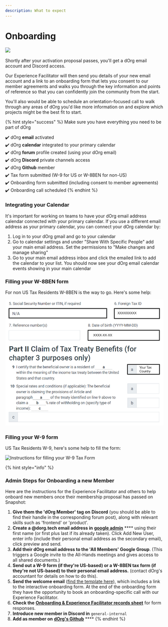 ```yaml
---
description: What to expect
---
```


# Onboarding

![](https://media4.giphy.com/media/3oEduUtBxr9wzS0DZu/giphy.gif?cid=ecf05e47oo0m24vbyfz5wb19bu7zdoer71xe9ptup4oerddh\&rid=giphy.gif\&ct=g)

Shortly after your activation proposal passes, you'll get a dOrg email account and Discord access.

Our Experience Facilitator will then send you details of your new email account and a link to an onboarding form that lets you consent to our member agreements and walks you through the key information and points of reference so that you can confidently join the community from the start.

You'll also would be able to schedule an orientation-focused call to walk through any areas of dOrg you'd like more information on and explore which projects might be the best fit to start.

{% hint style="success" %}
Make sure you have everything you need to be part of dOrg&#x20;

✔️ dOrg **email** activated\
✔️ dOrg **calendar** integrated to your primary calendar \
✔️ dOrg **forum** profile created (using your dOrg email)\
✔️ dOrg **Discord** private channels access \
✔️ dOrg **Github** member\
✔️ Tax form submitted (W-9 for US or W-8BEN for non-US)\
✔️ Onboarding form submitted (including consent to member agreements) \
✔️ Onboarding call scheduled
{% endhint %}

### Integrating your Calendar

It's important for working on teams to have your dOrg email address calendar connected with your primary calendar. If you use a different email address as your primary calendar, you can connect your dOrg calendar by:

1. Log in to your dOrg gmail and go to your calendar
2. Go to calendar settings and under "Share With Specific People" add your main email address. Set the permissions to "Make changes and manage sharing"
3. Go to your main email address inbox and click the emailed link to add the calendar to your list. You should now see your dOrg email calendar events showing in your main calendar

### Filling your W-8BEN form

For non US Tax Residents W-8BEN is the way to go. Here's some help:&#x20;

![Instructions for filling your W-8BEN tax form](../.gitbook/assets/unnamed.jpg)

### Filling your W-9 form

US Tax Residents W-9, here's some help to fill the form:&#x20;

![Instructions for filling your W-9 Tax Form](<../.gitbook/assets/2203\_W9 Form.jpg>)

{% hint style="info" %}
### Admin Steps for Onboarding a new Member

Here are the instructions for the Experience Facilitator and others to help onboard new members once their membership proposal has passed on Snapshot:

1. **Give them the 'dOrg Member' tag on** **Discord** (you should be able to find their handle in the corresponding forum post), along with relevant skills such as 'frontend' or 'product'.&#x20;
2. **Create a @dorg.tech email address in** [**google admin**](https://admin.google.com) **** using their first name (or first plus last if its already taken). Click Add New User, enter info (include their personal email address as the secondary email), click preview and send.
3. **Add their dOrg email address to the 'All Members' Google Group**. (This triggers a Google invite to the All-Hands meetings and gives access to all shared documents.)
4. **Send out a W-9 form (if they're US-based) or a W-8BEN tax form (if they're not US-based) to their personal email address.** (contact dOrg's accountant for details on how to do this).
5. **Send the welcome email** ([find the template here](https://forum.dorg.tech/t/new-builder-onboarding-email-template/242)), which includes a link to the interactive onboarding form. At the end of the onboarding form they have the opportunity to book an onboarding-specific call with our Experience Facilitator.
6. **Check the** [**Onboarding & Experience Facilitator records sheet**](https://docs.google.com/spreadsheets/d/1dJEASJk7orOm50cb8Nnye-X3DsVUHVdt2xJ0T45R0nw/edit?usp=sharing) for form responses.
7. **Introduce new member in Discord in** `general-internal`
8. **Add as member on** [**dOrg's Github**](https://github.com/dOrgTech) ****&#x20;
{% endhint %}

